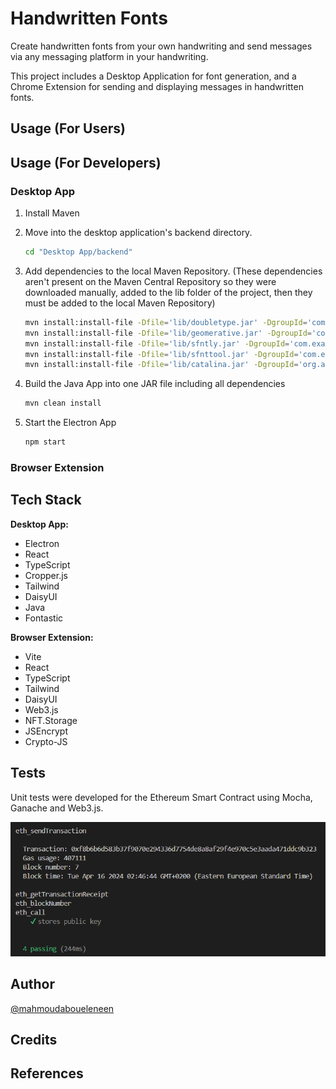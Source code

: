 # Handwritten Fonts

Create handwritten fonts from your own handwriting and send messages via any messaging platform in your handwriting.

This project includes a Desktop Application for font generation, and a Chrome Extension for sending and displaying messages in handwritten fonts.

## Usage (For Users)

## Usage (For Developers)

### Desktop App

1.  Install Maven
1.  Move into the desktop application's backend directory.
    ```bash
    cd "Desktop App/backend"
    ```
1.  Add dependencies to the local Maven Repository. (These dependencies aren't present on the Maven Central Repository so they were downloaded manually, added to the lib folder of the project, then they must be added to the local Maven Repository)

    ```bash
    mvn install:install-file -Dfile='lib/doubletype.jar' -DgroupId='com.example' -DartifactId='doubletype' -Dversion='1.0' -Dpackaging=jar
    mvn install:install-file -Dfile='lib/geomerative.jar' -DgroupId='com.example' -DartifactId='geomerative' -Dversion='1.0' -Dpackaging=jar
    mvn install:install-file -Dfile='lib/sfntly.jar' -DgroupId='com.example' -DartifactId='sfntly' -Dversion='1.0' -Dpackaging=jar
    mvn install:install-file -Dfile='lib/sfnttool.jar' -DgroupId='com.example' -DartifactId='sfnttool' -Dversion='1.0' -Dpackaging=jar
    mvn install:install-file -Dfile='lib/catalina.jar' -DgroupId='org.apache.tomcat' -DartifactId='tomcat-catalina' -Dversion='1.0' -Dpackaging=jar
    ```

1.  Build the Java App into one JAR file including all dependencies

    ```bash
    mvn clean install
    ```

1.  Start the Electron App

    ```bash
    npm start
    ```

### Browser Extension

## Tech Stack

**Desktop App:**

- Electron
- React
- TypeScript
- Cropper.js
- Tailwind
- DaisyUI
- Java
- Fontastic

**Browser Extension:**

- Vite
- React
- TypeScript
- Tailwind
- DaisyUI
- Web3.js
- NFT.Storage
- JSEncrypt
- Crypto-JS

## Tests

Unit tests were developed for the Ethereum Smart Contract using Mocha, Ganache and Web3.js.

![Ethereum Unit Tests](docs/Images/test.png)

## Author

[@mahmoudaboueleneen](https://github.com/mahmoudaboueleneen)

## Credits

## References
